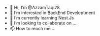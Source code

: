 - 👋 Hi, I’m @AzzamTaqi28
- 👀 I’m interested in BackEnd Developtment
- 🌱 I’m currently learning Nest.Js
- 💞️ I’m looking to collaborate on ...
- 📫 How to reach me ...

<!---
AzzamTaqi28/AzzamTaqi28 is a ✨ special ✨ repository because its `README.md` (this file) appears on your GitHub profile.
You can click the Preview link to take a look at your changes.
--->

